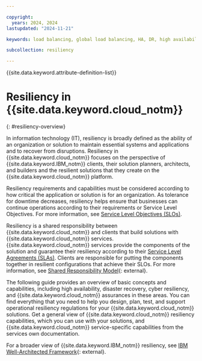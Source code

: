 ```yaml
---

copyright:
  years: 2024, 2024
lastupdated: "2024-11-21"

keywords: load balancing, global load balancing, HA, DR, high availability, disaster recovery, HA for the platform, high availability for platform, disaster recovery plan, disaster event, zero downtime, workloads, failover, failover design, network resiliency, recovery time objective, recovery point objective

subcollection: resiliency

---
```


{{site.data.keyword.attribute-definition-list}}

# Resiliency in {{site.data.keyword.cloud_notm}}
{: #resiliency-overview}

In information technology (IT), resiliency is broadly defined as the ability of an organization or solution to maintain essential systems and applications and to recover from disruptions. Resiliency in {{site.data.keyword.cloud_notm}} focuses on the perspective of {{site.data.keyword.IBM_notm}} clients, their solution planners, architects, and builders and the resilient solutions that they create on the {{site.data.keyword.cloud_notm}} platform.

Resiliency requirements and capabilities must be considered according to how critical the application or solution is for an organization. As tolerance for downtime decreases, resiliency helps ensure that businesses can continue operations according to their requirements or Service Level Objectives. For more information, see [Service Level Objectives (SLOs)](/docs/resiliency?topic=resiliency-slo).

Resiliency is a shared responsibility between {{site.data.keyword.cloud_notm}} and clients that build solutions with {{site.data.keyword.cloud_notm}} services. {{site.data.keyword.cloud_notm}} services provide the components of the solution and guarantee their resiliency according to their [Service Level Agreements (SLAs)](/docs/overview?topic=overview-slas). Clients are responsible for putting the components together in resilient configurations that achieve their SLOs. For more information, see [Shared Responsibility Model](/docs/overview?topic=overview-shared-responsibilities){: external}.

The following guide provides an overview of basic concepts and capabilities, including high availability, disaster recovery, cyber resiliency, and {{site.data.keyword.cloud_notm}} assurances in these areas. You can find everything that you need to help you design, plan, test, and support operational resiliency regulations for your {{site.data.keyword.cloud_notm}} solutions. Get a general view of {{site.data.keyword.cloud_notm}} resiliency capabilities, which you can use with your solutions, and {{site.data.keyword.cloud_notm}} service-specific capabilities from the services own documentation.

For a broader view of {{site.data.keyword.IBM_notm}} resiliency, see [IBM Well-Architected Framework](https://www.ibm.com/architectures/well-architected/resiliency){: external}.
